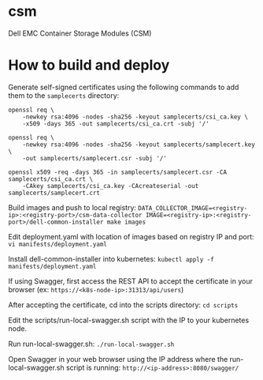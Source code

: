 # csm
Dell EMC Container Storage Modules (CSM)

# How to build and deploy

Generate self-signed certificates using the following commands to add them to the `samplecerts` directory:
```
openssl req \
    -newkey rsa:4096 -nodes -sha256 -keyout samplecerts/csi_ca.key \
    -x509 -days 365 -out samplecerts/csi_ca.crt -subj '/'

openssl req \
    -newkey rsa:4096 -nodes -sha256 -keyout samplecerts/samplecert.key \
    -out samplecerts/samplecert.csr -subj '/'

openssl x509 -req -days 365 -in samplecerts/samplecert.csr -CA samplecerts/csi_ca.crt \
    -CAkey samplecerts/csi_ca.key -CAcreateserial -out samplecerts/samplecert.crt
```

Build images and push to local registry: `DATA_COLLECTOR_IMAGE=<registry-ip>:<registry-port>/csm-data-collector IMAGE=<registry-ip>:<registry-port>/dell-common-installer make images`

Edit deployment.yaml with location of images based on registry IP and port: `vi manifests/deployment.yaml`

Install dell-common-installer into kubernetes: `kubectl apply -f manifests/deployment.yaml`

If using Swagger, first access the REST API to accept the certificate in your browser (ex: `https://<k8s-node-ip>:31313/api/users`)

After accepting the certificate, cd into the scripts directory: `cd scripts`

Edit the scripts/run-local-swagger.sh script with the IP to your kubernetes node.

Run run-local-swagger.sh: `./run-local-swagger.sh`

Open Swagger in your web browser using the IP address where the run-local-swagger.sh script is running: `http://<ip-address>:8080/swagger/`

